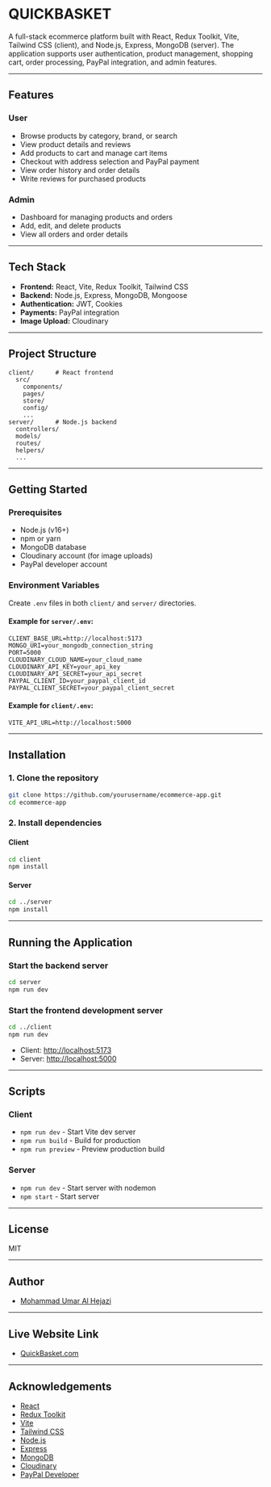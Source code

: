 # QUICKBASKET

A full-stack ecommerce platform built with React, Redux Toolkit, Vite, Tailwind CSS (client), and Node.js, Express, MongoDB (server). The application supports user authentication, product management, shopping cart, order processing, PayPal integration, and admin features.

---

## Features

### User
- Browse products by category, brand, or search
- View product details and reviews
- Add products to cart and manage cart items
- Checkout with address selection and PayPal payment
- View order history and order details
- Write reviews for purchased products

### Admin
- Dashboard for managing products and orders
- Add, edit, and delete products
- View all orders and order details

---

## Tech Stack

- **Frontend:** React, Vite, Redux Toolkit, Tailwind CSS
- **Backend:** Node.js, Express, MongoDB, Mongoose
- **Authentication:** JWT, Cookies
- **Payments:** PayPal integration
- **Image Upload:** Cloudinary

---

## Project Structure

```
client/      # React frontend
  src/
    components/
    pages/
    store/
    config/
    ...
server/      # Node.js backend
  controllers/
  models/
  routes/
  helpers/
  ...
```

---

## Getting Started

### Prerequisites

- Node.js (v16+)
- npm or yarn
- MongoDB database
- Cloudinary account (for image uploads)
- PayPal developer account

### Environment Variables

Create `.env` files in both `client/` and `server/` directories.

#### Example for `server/.env`:
```
CLIENT_BASE_URL=http://localhost:5173
MONGO_URI=your_mongodb_connection_string
PORT=5000
CLOUDINARY_CLOUD_NAME=your_cloud_name
CLOUDINARY_API_KEY=your_api_key
CLOUDINARY_API_SECRET=your_api_secret
PAYPAL_CLIENT_ID=your_paypal_client_id
PAYPAL_CLIENT_SECRET=your_paypal_client_secret
```

#### Example for `client/.env`:
```
VITE_API_URL=http://localhost:5000
```

---

## Installation

### 1. Clone the repository

```sh
git clone https://github.com/yourusername/ecommerce-app.git
cd ecommerce-app
```

### 2. Install dependencies

#### Client

```sh
cd client
npm install
```

#### Server

```sh
cd ../server
npm install
```

---

## Running the Application

### Start the backend server

```sh
cd server
npm run dev
```

### Start the frontend development server

```sh
cd ../client
npm run dev
```

- Client: [http://localhost:5173](http://localhost:5173)
- Server: [http://localhost:5000](http://localhost:5000)

---

## Scripts

### Client

- `npm run dev` - Start Vite dev server
- `npm run build` - Build for production
- `npm run preview` - Preview production build

### Server

- `npm run dev` - Start server with nodemon
- `npm start` - Start server

---

## License

MIT

---

## Author

- [Mohammad Umar Al Hejazi](https://github.com/hejazi-zarkawi)

---

## Live Website Link

- [QuickBasket.com](https://quickbasket-1-76pv.onrender.com/)

---

## Acknowledgements

- [React](https://react.dev/)
- [Redux Toolkit](https://redux-toolkit.js.org/)
- [Vite](https://vitejs.dev/)
- [Tailwind CSS](https://tailwindcss.com/)
- [Node.js](https://nodejs.org/)
- [Express](https://expressjs.com/)
- [MongoDB](https://www.mongodb.com/)
- [Cloudinary](https://cloudinary.com/)
- [PayPal Developer](https://developer.paypal.com/)
